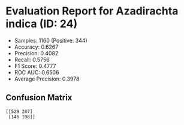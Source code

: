 # Evaluation Report for Azadirachta indica (ID: 24)
- Samples: 1160 (Positive: 344)
- Accuracy: 0.6267
- Precision: 0.4082
- Recall: 0.5756
- F1 Score: 0.4777
- ROC AUC: 0.6506
- Average Precision: 0.3978

## Confusion Matrix
```
[[529 287]
 [146 198]]
```
